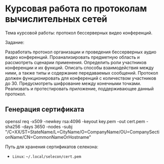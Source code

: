 # Курсовая работа по протоколам вычислительных сетей

Тема курсовой работы: протокол бессерверных видео конференций.

Задание:

  Разработать протокол организации и проведения бессерверных аудио видео конференций. Проанализировать предметную область и рассмотреть сценарии применения. Определить роли участников конференции и их функций. Описать способы взаимодействия между ними, а также типы и содержание передаваемых сообщений. Протокол должен функционировать для конференций с количеством участников до 30. Предусмотреть шифрование между конечными точками. Реализвать и протестировать приложение, поддерживающее данный протокол.

## Генерация сертификата

openssl req -x509 -newkey rsa:4096 -keyout key.pem -out cert.pem -sha256 -days 3650 -nodes -subj "/C=XX/ST=StateName/L=CityName/O=CompanyName/OU=CompanySectionName/CN=CommonNameOrHostname"

Путь для хранения сертификатов селекона:

- `Linux`: `~/.local/selecon/cert.pem`

